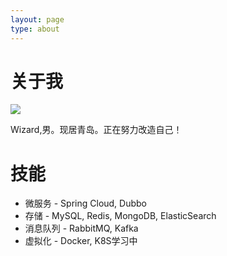 ```yaml
---
layout: page
type: about
---
```


# 关于我

![](https://www.gravatar.com/avatar/8531b002bcdaf738b2e2ce6f6e669675)

Wizard,男。现居青岛。正在努力改造自己！

# 技能
- 微服务 - Spring Cloud, Dubbo
- 存储 - MySQL, Redis, MongoDB, ElasticSearch
- 消息队列 - RabbitMQ, Kafka
- 虚拟化 - Docker, K8S学习中


[comment]: <> (<iframe src="{{site.contact_url}}">Loading...</iframe>)

